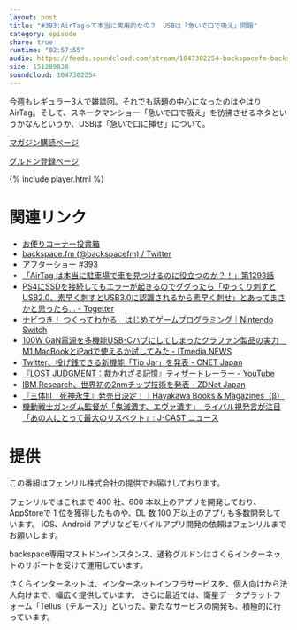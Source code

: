 ```yaml
---
layout: post
title: "#393:AirTagって本当に実用的なの？　USBは「急いで口で吸え」問題"
category: episode
share: true
runtime: "02:57:55"
audio: https://feeds.soundcloud.com/stream/1047302254-backspacefm-backspacefm-393.mp3
size: 151289838
soundcloud: 1047302254
---
```


今週もレギュラー3人で雑談回。それでも話題の中心になったのはやはりAirTag。そして、スネークマンショー「急いで口で吸え」を彷彿させるネタというかなんというか、USBは「急いで口に挿せ」について。

[マガジン購読ページ](https://note.com/drikin/m/m55ec296b7655)

[グルドン登録ページ](https://mstdn.guru/invite/3WVHpSMr)

{% include player.html %}

# 関連リンク
* [お便りコーナー投書箱](https://forms.gle/NDBngfLwc3jKbLEJ6)
* [backspace.fm (@backspacefm) / Twitter](https://twitter.com/backspacefm)
* [アフターショー #393](https://note.com/backspacefm/n/ne646b270a180)
* [「AirTag は本当に駐車場で車を見つけるのに役立つのか？！」第1293話](https://www.youtube.com/watch?v=WDyakodoXik)
* [PS4にSSDを接続してもエラーが起きるのでググったら「ゆっくり刺すとUSB2.0、素早く刺すとUSB3.0に認識されるから素早く刺せ」とあってまさかと思ったら… - Togetter](https://togetter.com/li/1708026)
* [ナビつき！ つくってわかる　はじめてゲームプログラミング｜Nintendo Switch](https://www.nintendo.co.jp/switch/awuxa/index.html)
* [100W GaN電源を多機能USB-Cハブにしてしまったクラファン製品の実力　M1 MacBookとiPadで使えるか試してみた - ITmedia NEWS](https://www.itmedia.co.jp/news/articles/2105/07/news090.html)
* [Twitter、投げ銭できる新機能「Tip Jar」を発表 - CNET Japan](https://japan.cnet.com/article/35170358/)
* [『LOST JUDGMENT：裁かれざる記憶』ティザートレーラー - YouTube](https://www.youtube.com/watch?v=awImPMdbNCA)
* [IBM Research、世界初の2nmチップ技術を発表 - ZDNet Japan](https://japan.zdnet.com/article/35170356/)
* [『三体Ⅲ　死神永生』発売日決定！｜Hayakawa Books & Magazines（β）](https://www.hayakawabooks.com/n/n73583e96bf31)
* [機動戦士ガンダム監督が「鬼滅潰す、エヴァ潰す」　ライバル視発言が注目「あの人にとって最大のリスペクト」: J-CAST ニュース](https://www.j-cast.com/2021/04/14409471.html?p=all)

# 提供

この番組はフェンリル株式会社の提供でお届けしております。

フェンリルではこれまで 400 社、600 本以上のアプリを開発しており、AppStoreで 1 位を獲得したものや、DL 数 100 万以上のアプリも多数開発しています。
iOS、Android アプリなどモバイルアプリ開発の依頼はフェンリルまでお願いします。

backspace専用マストドンインスタンス、通称グルドンはさくらインターネットのサポートを受けて運用しています。

さくらインターネットは、インターネットインフラサービスを、個人向けから法人向けまで、幅広く提供しています。
さらに最近では、衛星データプラットフォーム「Tellus（テルース）」といった、新たなサービスの開発も、積極的に行っています。
